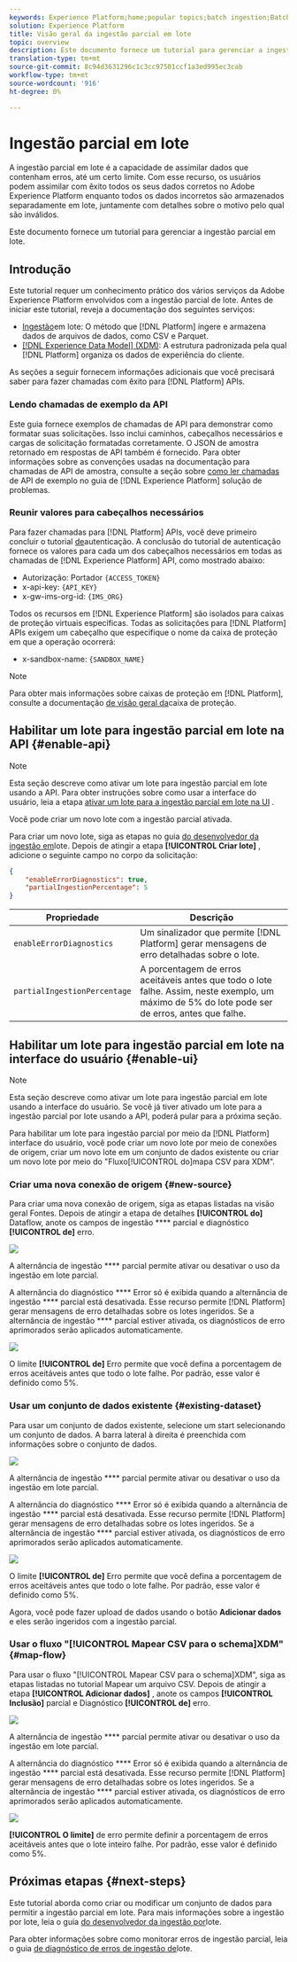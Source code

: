 ```yaml
---
keywords: Experience Platform;home;popular topics;batch ingestion;Batch ingestion;partial ingestion;Partial ingestion;Retrieve error;retrieve error;Partial batch ingestion;partial batch ingestion;partial;ingestion;Ingestion;
solution: Experience Platform
title: Visão geral da ingestão parcial em lote
topic: overview
description: Este documento fornece um tutorial para gerenciar a ingestão parcial em lote.
translation-type: tm+mt
source-git-commit: 8c94d3631296c1c3cc97501ccf1a3ed995ec3cab
workflow-type: tm+mt
source-wordcount: '916'
ht-degree: 0%

---
```



# Ingestão parcial em lote

A ingestão parcial em lote é a capacidade de assimilar dados que contenham erros, até um certo limite. Com esse recurso, os usuários podem assimilar com êxito todos os seus dados corretos no Adobe Experience Platform enquanto todos os dados incorretos são armazenados separadamente em lote, juntamente com detalhes sobre o motivo pelo qual são inválidos.

Este documento fornece um tutorial para gerenciar a ingestão parcial em lote.

## Introdução

Este tutorial requer um conhecimento prático dos vários serviços da Adobe Experience Platform envolvidos com a ingestão parcial de lote. Antes de iniciar este tutorial, reveja a documentação dos seguintes serviços:

- [Ingestão](./overview.md)em lote: O método que [!DNL Platform] ingere e armazena dados de arquivos de dados, como CSV e Parquet.
- [[!DNL Experience Data Model] (XDM)](../../xdm/home.md): A estrutura padronizada pela qual [!DNL Platform] organiza os dados de experiência do cliente.

As seções a seguir fornecem informações adicionais que você precisará saber para fazer chamadas com êxito para [!DNL Platform] APIs.

### Lendo chamadas de exemplo da API

Este guia fornece exemplos de chamadas de API para demonstrar como formatar suas solicitações. Isso inclui caminhos, cabeçalhos necessários e cargas de solicitação formatadas corretamente. O JSON de amostra retornado em respostas de API também é fornecido. Para obter informações sobre as convenções usadas na documentação para chamadas de API de amostra, consulte a seção sobre [como ler chamadas](../../landing/troubleshooting.md#how-do-i-format-an-api-request) de API de exemplo no guia de [!DNL Experience Platform] solução de problemas.

### Reunir valores para cabeçalhos necessários

Para fazer chamadas para [!DNL Platform] APIs, você deve primeiro concluir o tutorial [de](../../tutorials/authentication.md)autenticação. A conclusão do tutorial de autenticação fornece os valores para cada um dos cabeçalhos necessários em todas as chamadas de [!DNL Experience Platform] API, como mostrado abaixo:

- Autorização: Portador `{ACCESS_TOKEN}`
- x-api-key: `{API_KEY}`
- x-gw-ims-org-id: `{IMS_ORG}`

Todos os recursos em [!DNL Experience Platform] são isolados para caixas de proteção virtuais específicas. Todas as solicitações para [!DNL Platform] APIs exigem um cabeçalho que especifique o nome da caixa de proteção em que a operação ocorrerá:

- x-sandbox-name: `{SANDBOX_NAME}`

>[!NOTE]
>
>Para obter mais informações sobre caixas de proteção em [!DNL Platform], consulte a documentação [de visão geral da](../../sandboxes/home.md)caixa de proteção.

## Habilitar um lote para ingestão parcial em lote na API {#enable-api}

>[!NOTE]
>
>Esta seção descreve como ativar um lote para ingestão parcial em lote usando a API. Para obter instruções sobre como usar a interface do usuário, leia a etapa [ativar um lote para a ingestão parcial em lote na UI](#enable-ui) .

Você pode criar um novo lote com a ingestão parcial ativada.

Para criar um novo lote, siga as etapas no guia [do desenvolvedor da ingestão em](./api-overview.md)lote. Depois de atingir a etapa **[!UICONTROL Criar lote]** , adicione o seguinte campo no corpo da solicitação:

```json
{
    "enableErrorDiagnostics": true,
    "partialIngestionPercentage": 5
}
```

| Propriedade | Descrição |
| -------- | ----------- |
| `enableErrorDiagnostics` | Um sinalizador que permite [!DNL Platform] gerar mensagens de erro detalhadas sobre o lote. |
| `partialIngestionPercentage` | A porcentagem de erros aceitáveis antes que todo o lote falhe. Assim, neste exemplo, um máximo de 5% do lote pode ser de erros, antes que falhe. |


## Habilitar um lote para ingestão parcial em lote na interface do usuário {#enable-ui}

>[!NOTE]
>
>Esta seção descreve como ativar um lote para ingestão parcial em lote usando a interface do usuário. Se você já tiver ativado um lote para a ingestão parcial por lote usando a API, poderá pular para a próxima seção.

Para habilitar um lote para ingestão parcial por meio da [!DNL Platform] interface do usuário, você pode criar um novo lote por meio de conexões de origem, criar um novo lote em um conjunto de dados existente ou criar um novo lote por meio do &quot;Fluxo[!UICONTROL do]mapa CSV para XDM&quot;.

### Criar uma nova conexão de origem {#new-source}

Para criar uma nova conexão de origem, siga as etapas listadas na visão geral [](../../sources/home.md)Fontes. Depois de atingir a etapa de detalhes **[!UICONTROL do]** Dataflow, anote os campos de ingestão **** parcial e diagnóstico **[!UICONTROL de]** erro.

![](../images/batch-ingestion/partial-ingestion/configure-batch.png)

A alternância de ingestão **** parcial permite ativar ou desativar o uso da ingestão em lote parcial.

A alternância do diagnóstico **** Error só é exibida quando a alternância de ingestão **** parcial está desativada. Esse recurso permite [!DNL Platform] gerar mensagens de erro detalhadas sobre os lotes ingeridos. Se a alternância de ingestão **** parcial estiver ativada, os diagnósticos de erro aprimorados serão aplicados automaticamente.

![](../images/batch-ingestion/partial-ingestion/configure-batch-partial-ingestion-focus.png)

O limite **[!UICONTROL de]** Erro permite que você defina a porcentagem de erros aceitáveis antes que todo o lote falhe. Por padrão, esse valor é definido como 5%.

### Usar um conjunto de dados existente {#existing-dataset}

Para usar um conjunto de dados existente, selecione um start selecionando um conjunto de dados. A barra lateral à direita é preenchida com informações sobre o conjunto de dados.

![](../images/batch-ingestion/partial-ingestion/monitor-dataset.png)

A alternância de ingestão **** parcial permite ativar ou desativar o uso da ingestão em lote parcial.

A alternância do diagnóstico **** Error só é exibida quando a alternância de ingestão **** parcial está desativada. Esse recurso permite [!DNL Platform] gerar mensagens de erro detalhadas sobre os lotes ingeridos. Se a alternância de ingestão **** parcial estiver ativada, os diagnósticos de erro aprimorados serão aplicados automaticamente.

![](../images/batch-ingestion/partial-ingestion/monitor-dataset-partial-ingestion-focus.png)

O limite **[!UICONTROL de]** Erro permite que você defina a porcentagem de erros aceitáveis antes que todo o lote falhe. Por padrão, esse valor é definido como 5%.

Agora, você pode fazer upload de dados usando o botão **Adicionar dados** e eles serão ingeridos com a ingestão parcial.

### Usar o fluxo &quot;[!UICONTROL Mapear CSV para o schema]XDM&quot; {#map-flow}

Para usar o fluxo &quot;[!UICONTROL Mapear CSV para o schema]XDM&quot;, siga as etapas listadas no tutorial [](../tutorials/map-a-csv-file.md)Mapear um arquivo CSV. Depois de atingir a etapa **[!UICONTROL Adicionar dados]** , anote os campos **[!UICONTROL Inclusão]** parcial e Diagnóstico **[!UICONTROL de]** erro.

![](../images/batch-ingestion/partial-ingestion/xdm-csv-workflow.png)

A alternância de ingestão **** parcial permite ativar ou desativar o uso da ingestão em lote parcial.

A alternância do diagnóstico **** Error só é exibida quando a alternância de ingestão **** parcial está desativada. Esse recurso permite [!DNL Platform] gerar mensagens de erro detalhadas sobre os lotes ingeridos. Se a alternância de ingestão **** parcial estiver ativada, os diagnósticos de erro aprimorados serão aplicados automaticamente.

![](../images/batch-ingestion/partial-ingestion/xdm-csv-workflow-partial-ingestion-focus.png)

**[!UICONTROL O limite]** de erro permite definir a porcentagem de erros aceitáveis antes que o lote inteiro falhe. Por padrão, esse valor é definido como 5%.

## Próximas etapas {#next-steps}

Este tutorial aborda como criar ou modificar um conjunto de dados para permitir a ingestão parcial em lote. Para mais informações sobre a ingestão por lote, leia o guia [do desenvolvedor da ingestão por](./api-overview.md)lote.

Para obter informações sobre como monitorar erros de ingestão parcial, leia o guia [de diagnóstico de erros de ingestão de](../quality/error-diagnostics.md)lote.
